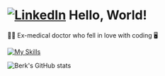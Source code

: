 # [![LinkedIn](https://img.shields.io/badge/linkedin-%230077B5.svg?style=for-the-badge&logo=linkedin&logoColor=white)](https://www.linkedin.com/in/berktoy/)   Hello, World!

:health_worker: Ex-medical doctor who fell in love with coding :desktop_computer:

[![My Skills](https://skillicons.dev/icons?i=rust,go,htmx,tailwind,react,flask,express)](https://skillicons.dev)

![Berk's GitHub stats](https://github-readme-stats.vercel.app/api?username=mdtoy-dev&show_icons=true&bg_color=00000000)
